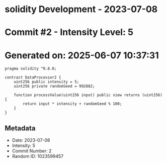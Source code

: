 ﻿# solidity Development - 2023-07-08
# Commit #2 - Intensity Level: 5
# Generated on: 2025-06-07 10:37:31
```solidity
pragma solidity ^0.8.0;

contract DataProcessor2 {
    uint256 public intensity = 5;
    uint256 private randomSeed = 992882;

    function processValue(uint256 input) public view returns (uint256) {
        return input * intensity + randomSeed % 100;
    }
}
```
## Metadata
- Date: 2023-07-08
- Intensity: 5
- Commit Number: 2
- Random ID: 1023599457
